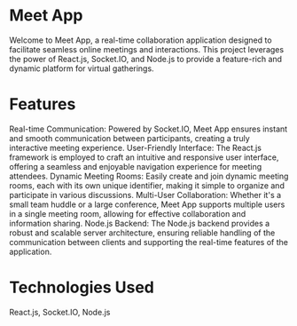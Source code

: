 # Meet App

Welcome to Meet App, a real-time collaboration application designed to facilitate seamless online meetings and interactions. This project leverages the power of React.js, Socket.IO, and Node.js to provide a feature-rich and dynamic platform for virtual gatherings.

# Features

Real-time Communication: Powered by Socket.IO, Meet App ensures instant and smooth communication between participants, creating a truly interactive meeting experience.
User-Friendly Interface: The React.js framework is employed to craft an intuitive and responsive user interface, offering a seamless and enjoyable navigation experience for meeting attendees.
Dynamic Meeting Rooms: Easily create and join dynamic meeting rooms, each with its own unique identifier, making it simple to organize and participate in various discussions.
Multi-User Collaboration: Whether it's a small team huddle or a large conference, Meet App supports multiple users in a single meeting room, allowing for effective collaboration and information sharing.
Node.js Backend: The Node.js backend provides a robust and scalable server architecture, ensuring reliable handling of the communication between clients and supporting the real-time features of the application.

# Technologies Used

React.js, Socket.IO, Node.js
